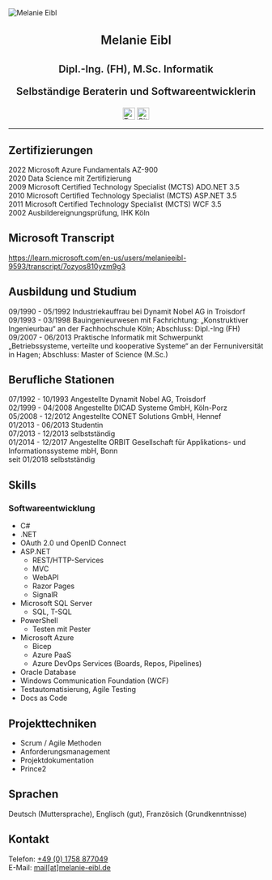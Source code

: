 <div id="container">
    <img src="/images/_Q1A2953_square.jpg" alt="Melanie Eibl" class="img-mee">
</div>

<p style="text-align: center; font-weight: 600; font-size: 24px; line-height: 1.8;">Melanie Eibl</p>
<p style="text-align: center; font-weight: 600; font-size: 20px; ">Dipl.-Ing. (FH), M.Sc. Informatik</p>
<p style="text-align: center; font-weight: 600; font-size: 20px; ">Selbständige Beraterin und Softwareentwicklerin</p>

<div style=" margin: auto; width: 50%; width: fit-content;">
  <a id="linkedin" target="_blank" href="https://www.linkedin.com/in/melanieeibl" aria-label="LinkedIn" rel="noreferrer"><img src="/images/social/linkedin.svg" alt="Twitter" width="24" height="24"></a>
  <a id="twitter" target="_blank" href="https://twitter.com/melanieeibl" aria-label="Twitter" rel="noreferrer"><img src="/images/social/twitter.svg" alt="GitHub" width="24" height="24"></a>
</div>

<hr class="hr-mee"/>

## Zertifizierungen

2022 Microsoft Azure Fundamentals AZ-900\
2020 Data Science mit Zertifizierung\
2009 Microsoft Certified Technology Specialist (MCTS) ADO.NET 3.5\
2010 Microsoft Certified Technology Specialist (MCTS) ASP.NET 3.5\
2011 Microsoft Certified Technology Specialist (MCTS) WCF 3.5\
2002 Ausbildereignungsprüfung, IHK Köln

## Microsoft Transcript

https://learn.microsoft.com/en-us/users/melanieeibl-9593/transcript/7ozyos810yzm9g3

## Ausbildung und Studium

09/1990 - 05/1992 Industriekauffrau bei Dynamit Nobel AG in Troisdorf
09/1993 - 03/1998	Bauingenieurwesen mit Fachrichtung: „Konstruktiver Ingenieurbau“ an der Fachhochschule Köln; Abschluss: Dipl.-Ing (FH)\
09/2007 - 06/2013	Praktische Informatik mit Schwerpunkt „Betriebssysteme, verteilte und kooperative Systeme“ an der Fernuniversität in Hagen; Abschluss: Master of Science (M.Sc.)

## Berufliche Stationen

07/1992 - 10/1993 Angestellte Dynamit Nobel AG, Troisdorf\
02/1999 - 04/2008 Angestellte DICAD Systeme GmbH, Köln-Porz\
05/2008 - 12/2012 Angestellte CONET Solutions GmbH, Hennef\
01/2013 - 06/2013 Studentin\
07/2013 - 12/2013 selbstständig\
01/2014 - 12/2017 Angestellte ORBIT Gesellschaft für Applikations- und Informationssysteme mbH, Bonn\
seit 01/2018 selbstständig

## Skills

### Softwareentwicklung

* C#
* .NET
* OAuth 2.0 und OpenID Connect
* ASP.NET
  * REST/HTTP-Services
  * MVC
  * WebAPI
  * Razor Pages
  * SignalR
* Microsoft SQL Server
  * SQL, T-SQL
* PowerShell
  * Testen mit Pester
* Microsoft Azure
  * Bicep
  * Azure PaaS
  * Azure DevOps Services (Boards, Repos, Pipelines)
* Oracle Database
* Windows Communication Foundation (WCF)
* Testautomatisierung, Agile Testing
* Docs as Code

## Projekttechniken

* Scrum / Agile Methoden
* Anforderungsmanagement
* Projektdokumentation
* Prince2

## Sprachen

Deutsch (Muttersprache), Englisch (gut), Französich (Grundkenntnisse)

## Kontakt

Telefon: <a href="tel:+491758877049">+49 (0) 1758 877049</a>\
E-Mail: <a href="mailto:mail@melanie-eibl.de">mail[at]melanie-eibl.de</a>
